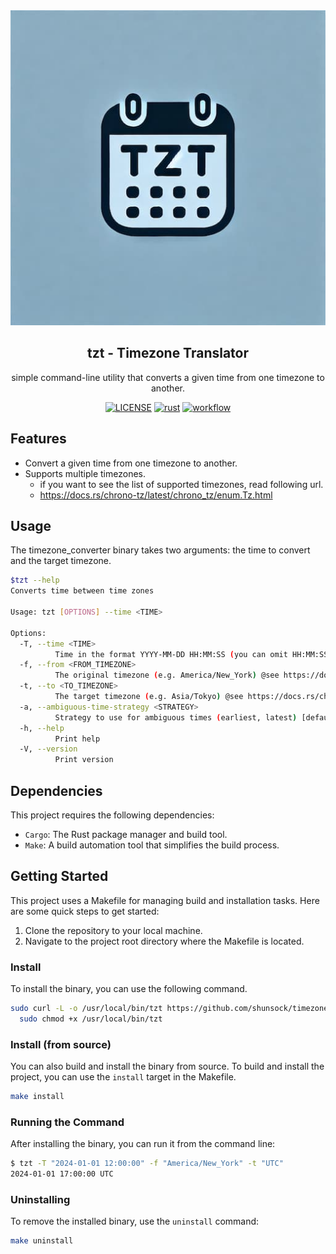 <div align="center">
  <a href="https://github.com/shunsock/timezone_translator">
    <img alt="tzt" src="image/txt_icon.jpg">
  </a>
</div>

<h2 align="center">
  tzt - Timezone Translator
</h2>
<p align="center">
  simple command-line utility that converts a given time from one timezone to another.
</p>

<p align="center">
  <a href="./LICENSE">
    <img alt="LICENSE" src="https://img.shields.io/badge/license-MIT-blue.svg?maxAge=43200"></a>
  <a href="https://www.rust-lang.org/">
    <img alt="rust" src="https://img.shields.io/badge/logo-rust-blue?logo=rust"></a>
  <a href="https://github.com/shunsock/timezone_translator/actions/workflows/rust.yml">
    <img alt="workflow" src="https://github.com/shunsock/timezone_translator/actions/workflows/rust.yml/badge.svg"></a>
</p>

## Features
- Convert a given time from one timezone to another.
- Supports multiple timezones.
  - if you want to see the list of supported timezones, read following url.
  - https://docs.rs/chrono-tz/latest/chrono_tz/enum.Tz.html

## Usage
The timezone_converter binary takes two arguments: the time to convert and the target timezone.

```bash
$tzt --help
Converts time between time zones

Usage: tzt [OPTIONS] --time <TIME>

Options:
  -T, --time <TIME>
          Time in the format YYYY-MM-DD HH:MM:SS (you can omit HH:MM:SS) or YYYY-MM-DDTHH:MM:SS
  -f, --from <FROM_TIMEZONE>
          The original timezone (e.g. America/New_York) @see https://docs.rs/chrono-tz/latest/chrono_tz/enum.Tz.html [default: Your_Local_Timezone]
  -t, --to <TO_TIMEZONE>
          The target timezone (e.g. Asia/Tokyo) @see https://docs.rs/chrono-tz/latest/chrono_tz/enum.Tz.html# [default: Your_Local_Timezone]
  -a, --ambiguous-time-strategy <STRATEGY>
          Strategy to use for ambiguous times (earliest, latest) [default: earliest]
  -h, --help
          Print help
  -V, --version
          Print version
```

## Dependencies
This project requires the following dependencies:

- `Cargo`: The Rust package manager and build tool.
- `Make`: A build automation tool that simplifies the build process.

## Getting Started
This project uses a Makefile for managing build and installation tasks. Here are some quick steps to get started:

1. Clone the repository to your local machine.
2. Navigate to the project root directory where the Makefile is located.

### Install
To install the binary, you can use the following command.

```bash
sudo curl -L -o /usr/local/bin/tzt https://github.com/shunsock/timezone_translator/releases/download/v0.1.0/timezone_translator &&\
  sudo chmod +x /usr/local/bin/tzt
```

### Install (from source)
You can also build and install the binary from source.
To build and install the project, you can use the `install` target in the Makefile.

```bash
make install
```

### Running the Command
After installing the binary, you can run it from the command line:

```bash
$ tzt -T "2024-01-01 12:00:00" -f "America/New_York" -t "UTC"
2024-01-01 17:00:00 UTC
```

### Uninstalling
To remove the installed binary, use the `uninstall` command:

```bash
make uninstall
```